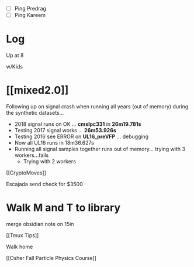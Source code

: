 
- [ ] Ping Predrag
- [ ] Ping Kareem

# Log

Up at 8

w/Kids 

# [[mixed2.0]]
 Following up on signal crash when running all years (out of memory) during the synthetic datasets... 
- 2018 signal runs on OK ...  **cmslpc331** in **26m19.781s**
- Testing 2017 signal works ..  **26m53.926s**
- Testing 2016 see ERROR on **UL16_preVFP** ... debugging
- Now all UL16 runs in  18m36.627s
- Running all signal samples together runs out of memory... trying with 3 workers...fails
	- Trying with 2 workers

[[CryptoMoves]]

Escajada send check for $3500

# Walk M and T to library

merge obsidian note on 15in

[[Tmux Tips]]

Walk home

[[Osher Fall Particle Physics Course]]